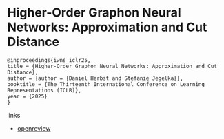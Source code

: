 # Higher-Order Graphon Neural Networks: Approximation and Cut Distance

```
@inproceedings{iwns_iclr25,
title = {Higher-Order Graphon Neural Networks: Approximation and Cut Distance},
author = {author = {Daniel Herbst and Stefanie Jegelka}},
booktitle = {The Thirteenth International Conference on Learning Representations (ICLR)},
year = {2025}
}
```

links
- [openreview](https://openreview.net/forum?id=SjufxrSOYd)
